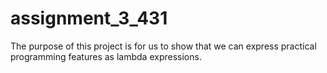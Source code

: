 # assignment_3_431

The purpose of this project is for us to show that we can express practical programming features as lambda expressions.

